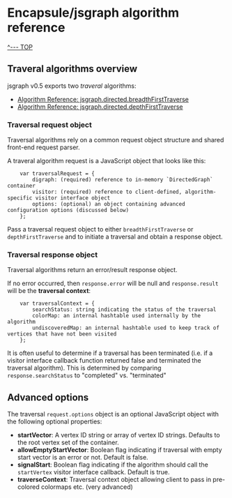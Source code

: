 # Encapsule/jsgraph algorithm reference

[^--- TOP](../README.md)

## Traveral algorithms overview

jsgraph v0.5 exports two _traveral_ algorithms:

- [Algorithm Reference: jsgraph.directed.breadthFirstTraverse](./docs/algorithm-bft.md)
- [Algorithm Reference: jsgraph.directed.depthFirstTraverse](./docs/algorithm-dft.md)

### Traversal request object

Traversal algorithms rely on a common request object structure and shared front-end request parser.

A traveral algorithm request is a JavaScript object that looks like this:

        var traversalRequest = {
            digraph: (required) reference to in-memory `DirectedGraph` container
            visitor: (required) reference to client-defined, algorithm-specific visitor interface object
            options: (optional) an object containing advanced configuration options (discussed below)
        };

Pass a traversal request object to either `breadthFirstTraverse` or `depthFirstTraverse` and to initiate a traversal and obtain a response object.

### Traversal response object

Traversal algorithms return an error/result response object.

If no error occurred, then `response.error` will be null and `response.result` will be the **traversal context**:

        var traversalContext = {
            searchStatus: string indicating the status of the traversal
            colorMap: an internal hashtable used internally by the algorithm
            undiscoveredMap: an internal hashtable used to keep track of vertices that have not been visited
        };

It is often useful to determine if a traversal has been terminated (i.e. if a visitor interface callback function returned false and terminated the traversal algorithm). This is determined by comparing `response.searchStatus` to "completed" vs. "terminated"

## Advanced options

The traversal `request.options` object is an optional JavaScript object with the following optional properties:

- **startVector**: A vertex ID string or array of vertex ID strings. Defaults to the root vertex set of the container.
- **allowEmptyStartVector**: Boolean flag indicating if traversal with empty start vector is an error or not. Default is false.
- **signalStart**: Boolean flag indicating if the algorithm should call the `startVertex` visitor interface callback. Default is true.
- **traverseContext**: Traversal context object allowing client to pass in pre-colored colormaps etc. (very advanced)







             




